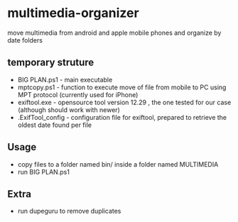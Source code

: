 # multimedia-organizer
move multimedia from android and apple mobile phones and organize by date folders

## temporary struture
* BIG PLAN.ps1 - main executable
* mptcopy.ps1 - function to execute move of file from mobile to PC using MPT protocol (currently used for iPhone)
* exiftool.exe - opensource tool version 12.29 , the one tested for our case (although should work with newer)
* .ExifTool_config - configuration file for exiftool, prepared to retrieve the oldest date found per file

## Usage
* copy files to a folder named bin/ inside a folder named MULTIMEDIA
* run BIG PLAN.ps1

## Extra
* run dupeguru to remove duplicates

